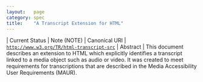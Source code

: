 ```yaml
---
layout:   page
category: spec
title:    "A Transcript Extension for HTML"
---
```


| Current Status | Note (NOTE)
| Canonical URI | [`http://www.w3.org/TR/html-transcript-src`](http://www.w3.org/TR/html-transcript-src)
| Abstract | This document describes an extension to HTML which explicitly identifies a transcript linked to a media object such as audio or video. It was created to meet requirements for transcriptions that are described in the Media Accessibility User Requirements (MAUR).